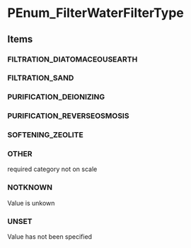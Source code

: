 # PEnum_FilterWaterFilterType

## Items

### FILTRATION_DIATOMACEOUSEARTH


### FILTRATION_SAND


### PURIFICATION_DEIONIZING


### PURIFICATION_REVERSEOSMOSIS


### SOFTENING_ZEOLITE


### OTHER
required category not on scale

### NOTKNOWN
Value is unkown

### UNSET
Value has not been specified
